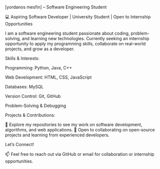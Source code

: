 

[yordanos mesfin] – Software Engineering Student

💻 Aspiring Software Developer | University Student | Open to Internship Opportunities

I am a software engineering student passionate about coding, problem-solving, and learning new technologies. Currently seeking an internship opportunity to apply my programming skills, collaborate on real-world projects, and grow as a developer.

Skills & Interests:

Programming: Python, Java, C++

Web Development: HTML, CSS, JavaScript

Databases: MySQL

Version Control: Git, GitHub

Problem-Solving & Debugging


Projects & Contributions:

🔹 Explore my repositories to see my work on software development, algorithms, and web applications.
🔹 Open to collaborating on open-source projects and learning from experienced developers.

Let’s Connect!

📫 Feel free to reach out via GitHub or email for collaboration or internship opportunities.

